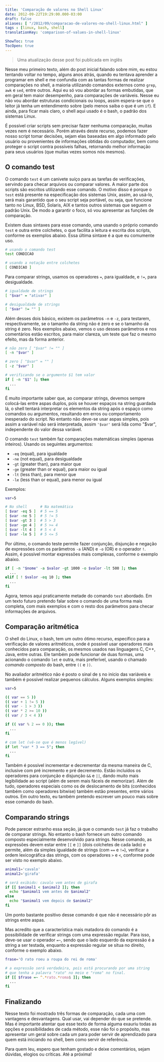 ```yaml
---
title: 'Comparação de valores no Shell Linux'
date: 2012-09-22T19:29:00.000-03:00
draft: false
aliases: [ "/2012/09/comparacao-de-valores-no-shell-linux.html" ]
tags : [linux, bash, shell]
translationKey: 'comparison-of-values-in-shell-linux'

ShowToc: true
TocOpen: true
---
```


> Uma atualização desse post foi publicada em inglês

Nesse meu primeiro texto, além do post inicial falando sobre mim, eu estou tentando voltar no tempo, alguns anos atrás, quando eu tentava aprender a programar em shell e me confundia com as tantas formas de realizar comparações no shell, a maioria utilizando comandos externos como `grep`, `awk` e `sed`, entre outros. Aqui eu só vou abordar as formas embutidas, que em geral tem maior desempenho, para comparações de variáveis. Nesse eu não vou abordar estruturas condicionais ou loops, assim espera-se que o leitor já tenha um entendimento sobre (pelo menos saiba o que é um `if`). E ainda, para ficar mais claro, o shell aqui usado é o bash, o padrão dos sistemas Linux.

É possível criar scripts sem precisar fazer nenhuma comparação, muitas vezes nem é necessário. Porém através deste recurso, podemos fazer nosso script tomar decisões, sejam elas baseadas em algo informado pelo usuário ou provenientes de informações obtidas do computador, bem como proteger o script contra possíveis falhas, retornando melhor informação para seus usuários (que muitas vezes somos nós mesmos).

O comando test
--------------

O comando `test` é um canivete suíço para as tarefas de verificações, servindo para checar arquivos ou comparar valores. A maior parte dos scripts são escritos utilizando esse comando. O motivo disso é porque o `test` está presente na especificação dos sistemas Unix, assim, ao usá-lo, será mais garantido que o seu script seja portável, ou seja, que funcione tanto no Linux, BSD, Solaris, AIX e tantos outros sistemas que seguem o padrão Unix. De modo a garantir o foco, só vou apresentar as funções de comparação.

Existem duas sintaxes para esse comando, uma usando o próprio comando `test` e outra entre colchetes, o que facilita a leitura e escrita dos scripts, conforme os exemplos abaixo. Essa última sintaxe é a que eu comumente uso.

```bash
# usando o comando test
test CONDICAO

# usando a notação entre colchetes
[ CONDICAO ]
```

Para comparar strings, usamos os operadores `=`, para igualdade, e `!=`, para desigualdade.

```bash
# igualdade de strings
[ "$var" = "ativar" ]

# desigualdade de strings
[ "$var" != "" ]
```

Além desses dois básico, existem os parâmetros `-n` e `-z`, para testarem, respectivamente, se o tamanho da string não é zero e se o tamanho da string é zero. Nos exemplos abaixo, vemos o uso desses parâmetros e nos comentários estão escritos, para maior clareza, um teste que faz o mesmo efeito, mas da forma anterior.

```bash
# não zero [ "$var" != "" ]
[ -n "$var" ]

# zero [ "$var" = "" ]
[ -z "$var" ]

# verificando se o argumento $1 tem valor
if [ -n "$1" ]; then
  ...
fi
```

É muito importante saber que, ao comparar strings, devemos sempre colocá-las entre aspas duplos, pois se houver espaços na string guardada lá, o shell tentará interpretar os elementos da string após o espaço como comandos ou argumentos, resultando em erros ou comportamento inesperado do script. No entanto não deve-se usar aspas simples, pois assim a variável não será interpretada, assim `'$var'` será lida como "$var", independente do valor dessa variável.

O comando `test` também faz comparações matemáticas simples (apenas inteiros). Usando os seguintes argumentos:

- `-eq` (equal), para igualdade
- `-ne` (not equal), para desigualdade
- `-gt` (greater than), para maior que
- `-ge` (greater than or equal), para maior ou igual
- `-lt` (less than), para menor que
- `-le` (less than or equal), para menor ou igual

Exemplos:

```bash
var=5

# No shell      # Na matemática
[ $var -eq 5 ]  # 5 == 5
[ $var -ne 5 ]  # 5 != 5
[ $var -gt 3 ]  # 5 > 3
[ $var -ge 4 ]  # 5 >= 4
[ $var -lt 4 ]  # 5 < 4
[ $var -le 5 ]  # 5 <= 5
```

Por último, o comando teste permite fazer conjunção, disjunção e negação de expressões com os parâmetros `-a` (AND) e `-o` (OR) e o operador `!`. Assim, é possível montar expressões mais complexas, conforme o exemplo abaixo.

```bash
if [ -n "$nome" -a $valor -gt 1000 -o $valor -lt 500 ]; then
  ...
elif [ ! $valor -eq 10 ]; then
  ...
fi
```

Agora, temos aqui praticamente metade do comando `test` abordado. Em um texto futuro pretendo falar sobre o comando de uma forma mais completa, com mais exemplos e com o resto dos parâmetros para checar informações de arquivos.

Comparação aritmética
---------------------

O shell do Linux, o bash, tem um outro ótimo recurso, específico para a verificação de valores aritméticos, onde é possível usar operadores mais conhecidos para comparação, os mesmos usados nas linguagens C, C++, Java, entre outras. Ele também pode funcionar de duas formas, uma acionando o comando `let` e outra, mais preferível, usando o chamado _comando composto_ do bash, entre `((` e `))`.

No avaliador aritmético não é posto o sinal de `$` no início das variáveis e também é possível realizar pequenos cálculos. Alguns exemplos simples:

```bash
var=5

(( var == 5 ))
(( var + 1 != 5 ))
(( var - 1 > 3 ))
(( var * 2 >= 10 ))
(( var / 3 < 4 ))

if (( var % 2 == 0 )); then
  ...
fi

# com let (vê-se que é menos legível)
if let "var * 3 == 5"; then
  ...
fi
```

Também é possível incrementar e decrementar da mesma maneira de C, inclusive com pré incremento e pré decremento. Estão incluídos os operadores para conjunção e disjunção `&&` e `||`, dando muito mais legibilidade ao script (além de serem mais fáceis de memorizar). Além de tudo, operadores especiais como os de deslocamento de bits (conhecidos também como operadores bitwise) também estão presentes, entre vários outros. Em outro texto, eu também pretendo escrever um pouco mais sobre esse comando do bash.

Comparando strings
------------------

Pode parecer estranho essa seção, já que o comando `test` já faz o trabalho de comparar strings. No entanto o bash fornece um outro comando composto especialmente desenvolvido para strings. Nesse comando, as expressões devem estar entre `[[` e `]]` (dois colchetes de cada lado) e permite, além da simples igualdade de strings (com `==` e `!=`), verificar a ordem lexicográfica das strings, com os operadores `>` e `<`, conforme pode ser visto no exemplo abaixo.

```bash
animal1='cavalo'
animal2='girafa'

# será exibido: cavalo vem antes de girafa
if [[ $animal1 < $animal2 ]]; then
  echo "$animal1 vem antes de $animal2"
else
  echo "$animal1 vem depois de $animal2"
fi
```

Um ponto bastante positivo desse comando é que não é necessário pôr as strings entre aspas.

Mas acredito que a característica mais matadora do comando é a possibilidade de verificar strings com uma expressão regular. Para isso, deve-se usar o operador `=~`, sendo que o lado esquerdo da expressão é a string a ser testada, enquanto a expressão regular se situa no direito, conforme o exemplo abaixo.

```bash
frase='O rato roeu a roupa do rei de roma'

# a expressão será verdadeira, pois está procurando por uma string
# que tenha a palavra "rato" no meio e "roma" no final.
if [[ $frase =~ ^.*rato.*roma$ ]]; then
  ...
fi
```

Finalizando
-----------

Nesse texto foi mostrado três formas de comparação, cada uma com vantagens e desvantagens. Qual usar, vai depender do que se pretende. Mas é importante atentar que esse texto de forma alguma exauriu todas as opções e possibilidades de cada método, esse não foi o propósito, mas apresentar um geral sobre cada um para poder servir de aprendizado para quem está iniciando no shell, bem como servir de referência.

Para quem leu, espero que tenham gostado e deixe comentários, sejam dúvidas, elogios ou críticas. Até a próxima!

<!--
---
title: 'Comparação de valores no Shell Linux'
date: 2012-09-22T19:29:00.000-03:00
draft: false
aliases: [ "/2012/09/comparacao-de-valores-no-shell-linux.html" ]
tags : [linux, bash, shell]
---

#### Demorei pra ler, mas curti bastante. Sempre foi ob...
[Davi Lima](https://www.blogger.com/profile/17986678936031313316 "noreply@blogger.com") - <time datetime="2013-01-02T08:53:20.460-03:00">Jan 3, 2013</time>

Demorei pra ler, mas curti bastante. Sempre foi obscura essa parte do shell pra mim (e mtas outras). Aguardo os próximos artigos, podia comentar aqueles condicionais que verificam se o parâmetro é um arquivo ou diretório. Ou, ainda, explorar mais a passagem de parâmetros e opções default em scripts shell.

Ah, letra cinza é um fundo cinza escuro dificulta a leitura... Troca pra um fundo claro, please :D
<hr />
#### Opa, grande Davi. Obrigado pelo comentário e pela ...
[Wagner Macedo](https://www.blogger.com/profile/06554466576179412927 "noreply@blogger.com") - <time datetime="2013-01-02T18:17:45.034-03:00">Jan 3, 2013</time>

Opa, grande Davi. Obrigado pelo comentário e pela sugestão da cor. Como eu te considero muito, vou mudar imediatamente.

Sobre um novo artigo, está nos meus planos, mas estou sufocado com a vida. Muita, muita coisa para se fazer e sem tempo. Você vende tempo, estou comprando? ;)
<hr />
-->
